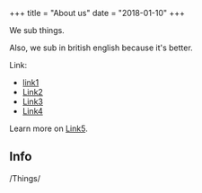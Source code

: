 +++
title = "About us"
date = "2018-01-10"
+++

We sub things.

Also, we sub in british english because it's better.


Link:

* [link1](link1)
* [Link2](link2)
* [Link3](link3)
* [Link4](link4)

Learn more on [Link5](link5).

## Info

/Things/
